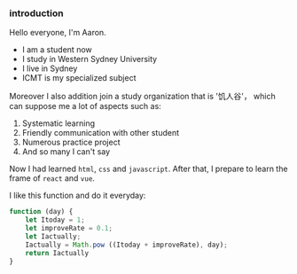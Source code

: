 ### introduction 
Hello everyone, I'm Aaron. 
* I am a student now 
* I study in Western Sydney University  
* I live in Sydney
* ICMT is my specialized subject

Moreover I also addition join a study organization that is '饥人谷'， which can suppose me a lot of aspects such as:
1. Systematic learning
2. Friendly communication with other student
3. Numerous practice project
4. And so many I can't say
   
Now I had learned `html`, `css` and `javascript`. After that, I prepare to learn the frame of `react` and `vue`.

I like this function and do it everyday:
```javascript
function (day) {
    let Itoday = 1;
    let improveRate = 0.1;
    let Iactually;
    Iactually = Math.pow ((Itoday + improveRate), day);     
    return Iactually
}
```
